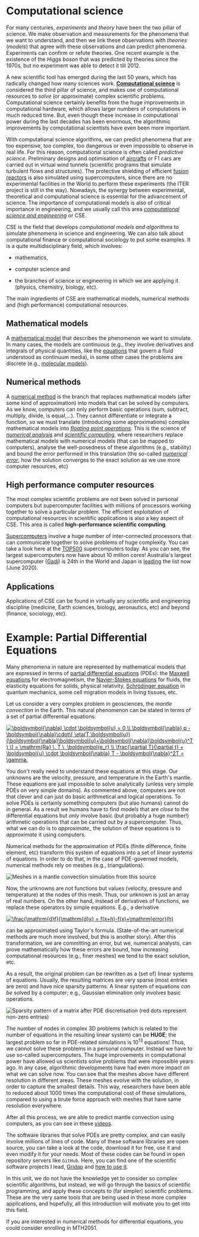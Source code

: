 # Computational science

For many centuries, _experiments_ and _theory_ have been the two pillar of science. We make observation and measurements for the phenomena that we want to understand, and then we link these observations with _theories_ (_models_) that agree with these observations and can predict phenomena. Experiments can confirm or refute theories. One recent example is the existence of the _Higgs boson_ that was predicted by theories since the 1970s, but no experiment was able to detect it till 2012.

A new scientific tool has emerged during the last 50 years, which has radically changed how many sciences work. [__Computational science__](https://en.wikipedia.org/wiki/Computational_science) is considered the third pillar of science, and makes use of computational resources to _solve_ (or approximate) complex scientific problems. Computational science certainly benefits from the huge improvements in computational hardware, which allows larger numbers of computations in much reduced time. But, even though these increase in computational power during the last decades has been enormous, the algorithmic improvements by computational scientists have even been more important.

With computational science algorithms, we can predict phenomena that are too expensive, too complex, too dangerous or even impossible to observe in real life. For this reason, computational science is often called _predictive science_. Preliminary designs and optimisation of [aircrafts](https://www.youtube.com/watch?v=-D5N_OnZ_Tg) or F1 cars are carried out in virtual wind tunnels (scientific programs that simulate turbulent flows and structures). The protective shielding of efficient [fusion reactors](https://www.iter.org/mach/Blanket) is also simulated using supercomputers, since there are no experimental facilities in the World to perform these experiments (the ITER project is still in the way). Nowadays, the synergy between experimental, theoretical and computational science is essential for the advancement of science. The importance of computational models is also of critical importance in engineering, and we usually call this area [_computational science and engineering_](https://en.wikipedia.org/wiki/Computational_engineering) or CSE.

CSE is the field that develops _computational models and algorithms_ to simulate phenomena in science and engineering. We can also talk about computational finance or computational sociology to put some examples. It is a quite multidisciplinary field, which involves:

* mathematics, 

* computer science and 

* the branches of science or engineering in which we are applying it (physics, chemistry, biology, etc).

The main ingredients of CSE are mathematical models, numerical methods and (high performance) computational resources.

## Mathematical models

A [mathematical model](https://en.wikipedia.org/wiki/Mathematical_model) that describes the phenomenon we want to simulate. In many cases, the models are continuous (e.g., they involve derivatives and integrals of physical quantities, like the [equations](https://en.wikipedia.org/wiki/Navier%E2%80%93Stokes_equations) that govern a fluid understood as continuum media), in some other cases the problems are discrete (e.g., [molecular models](https://en.wikipedia.org/wiki/Molecular_model)).

## Numerical methods

A [numerical method](https://en.wikipedia.org/wiki/Numerical_analysis) is the branch that replaces mathematical models (after some kind of approximation) into models that can be solved by computers. As we know, computers can only perform basic operations (sum, subtract, multiply, divide, is equal,...). They cannot differentiate or integrate a function, so we must translate (introducing some approximations) complex mathematical models into [_floating point operations_](https://en.wikipedia.org/wiki/Floating-point_arithmetic). This is the science of [_numerical analysis_](https://en.wikipedia.org/wiki/Floating-point_arithmetic) and [_scientific computing_](https://en.wikipedia.org/wiki/Computer_science#Scientific_computing_and_simulation), where researchers replace mathematical models with numerical models (that can be mapped to computers), analyse the well-posedness of these algorithms (e.g., stability) and bound the error performed in this translation (the so-called [_numerical error_](https://en.wikipedia.org/wiki/Numerical_error), how the solution converges to the exact solution as we use more computer resources, etc)

## High performance computer resources

The most complex scientific problems are not been solved in personal computers but supercomputer facilities with millions of processors working together to solve a particular problem. The efficient exploitation of computational resources in scientific applications is also a key aspect of CSE. This area is called __high-performance scientific computing__. 

[Supercomputers](https://en.wikipedia.org/wiki/Supercomputer) involve a huge number of inter-connected processors that can communicate together to solve problems of huge complexity. You can take a look here at the [TOP500](https://www.top500.org/) supercomputers today. As you can see, the largest supercomputers now have about 10 million cores! Australia's largest supercomputer ([Gadi](https://nci.org.au/media/gadi-installation-progress)) is 24th in the World and Japan is [leading](https://www.top500.org/system/179807/) the list now (June 2020). 

## Applications

Applications of CSE can be found in virtually any scientific and engineering discipline (medicine, Earth sciences, biology, aeronautics, etc) and beyond (finance, sociology, etc).

# Example: Partial Differential Equations

Many phenomena in nature are represented by mathematical models that are expressed in terms of [partial differential equations](https://en.wikipedia.org/wiki/Partial_differential_equation) (PDEs): the [Maxwell equations](https://en.wikipedia.org/wiki/Maxwell%27s_equations) for electromagnetism, the [Navier-Stokes equations](https://en.wikipedia.org/wiki/Navier%E2%80%93Stokes_equations) for fluids, the elasticity equations for solids, physical relativity, [Schrödinger equation](https://en.wikipedia.org/wiki/Schr%C3%B6dinger_equation) in quantum mechanics, some cell migration models in living tissues, etc.


Let us consider a very complex problem in geosciences, the _mantle convection_ in the Earth. This natural phenomenon can be stated in terms of a set of partial differential equations:

<a href="https://www.codecogs.com/eqnedit.php?latex=\boldsymbol{\nabla}&space;\cdot&space;\boldsymbol{u}&space;=&space;0&space;\\&space;\boldsymbol{\nabla}&space;p&space;-&space;\boldsymbol{\nabla}\cdot\[&space;\eta(T,\boldsymbol{u})(\boldsymbol{\nabla}\boldsymbol{u}&plus;\boldsymbol{\nabla}\boldsymbol{u}^T)&space;\]&space;=&space;\mathrm{Ra}&space;\,&space;T&space;\,&space;\boldsymbol{e_r}&space;\\&space;\frac{\partial&space;T}{\partial&space;t}&space;&plus;&space;\boldsymbol{u}&space;\cdot&space;\boldsymbol{\nabla}&space;T&space;-&space;\boldsymbol{\nabla}^2T&space;=&space;\gamma." target="_blank"><img src="https://latex.codecogs.com/gif.latex?\boldsymbol{\nabla}&space;\cdot&space;\boldsymbol{u}&space;=&space;0&space;\\&space;\boldsymbol{\nabla}&space;p&space;-&space;\boldsymbol{\nabla}\cdot\[&space;\eta(T,\boldsymbol{u})(\boldsymbol{\nabla}\boldsymbol{u}&plus;\boldsymbol{\nabla}\boldsymbol{u}^T)&space;\]&space;=&space;\mathrm{Ra}&space;\,&space;T&space;\,&space;\boldsymbol{e_r}&space;\\&space;\frac{\partial&space;T}{\partial&space;t}&space;&plus;&space;\boldsymbol{u}&space;\cdot&space;\boldsymbol{\nabla}&space;T&space;-&space;\boldsymbol{\nabla}^2T&space;=&space;\gamma." title="\boldsymbol{\nabla} \cdot \boldsymbol{u} = 0 \\ \boldsymbol{\nabla} p - \boldsymbol{\nabla}\cdot\[ \eta(T,\boldsymbol{u})(\boldsymbol{\nabla}\boldsymbol{u}+\boldsymbol{\nabla}\boldsymbol{u}^T) \] = \mathrm{Ra} \, T \, \boldsymbol{e_r} \\ \frac{\partial T}{\partial t} + \boldsymbol{u} \cdot \boldsymbol{\nabla} T - \boldsymbol{\nabla}^2T = \gamma." /></a>

You don't really need to understand these equations at this stage. Our unknowns are the velocity, pressure, and temperature in the Earth's mantle. These equations are just impossible to solve analytically (unless very simple PDEs on very simple domains). As commented above, computers are not that clever and can just do basic arithmetical and logical operations. To solve PDEs is certainly something computers (but also humans) cannot do in general. As a result we humans have to find models that are _close_ to the differential equations but _only_ involve basic (but probably a huge number!) arithmetic operations that can be carried out by a supercomputer. Thus, what we can do is to _approximate__ the solution of these equations is to _approximate_ it using computers.

Numerical methods for the approximation of PDEs (finite difference, finite element, etc) transform this system of equations into a set of _linear systems_ of equations. In order to do that, in the case of PDE-governed models, numerical methods rely on meshes (e.g., triangulations). 

![Meshes in a mantle convection simulation from this [source](http://mathis.colorado.edu/szhong/papers/BursteddeGhattasGurnisEtAl08.pdf)](figs-cs/mantle-convection-mesh.png)

Now, the unknowns are not functions but values (velocity, pressure and temperature) at the nodes of this mesh. Thus, our unknown is just an array of real numbers. On the other hand, instead of derivatives of functions, we replace these operators by simple equations. E.g., a derivative 

<a href="https://www.codecogs.com/eqnedit.php?latex=\frac{\mathrm{d}f}{\mathrm{d}x}&space;=&space;f(x&plus;h)-f(x)&plus;\mathrm{error}(h)" target="_blank"><img src="https://latex.codecogs.com/gif.latex?\frac{\mathrm{d}f}{\mathrm{d}x}&space;=&space;f(x&plus;h)-f(x)&plus;\mathrm{error}(h)" title="\frac{\mathrm{d}f}{\mathrm{d}x} = f(x+h)-f(x)+\mathrm{error}(h)" /></a>

can be approximated using Taylor's formula. (State-of-the-art numerical methods are much more involved, but this is another story). After this transformation, we are committing an error, but we, numerical analysts, can prove mathematically how these errors are bound, how increasing computational resources (e.g., finer meshes) we tend to the exact solution, etc. 

As a result, the original problem can be rewritten as a (set of) linear systems of equations. Usually, the resulting matrices are very sparse (most entries are zero) and have nice sparsity patterns. A linear system of equations _can be_ solved by a computer; e.g., Gaussian elimination only involves basic operations.

![Sparsity pattern of a matrix after PDE discretisation (red dots represent non-zero entries)](figs-cs/sparse-matrix.png)

The number of nodes in complex 3D problems (which is related to the number of equations in the resulting linear system) can be __HUGE__; the largest problem so far in PDE-related simulations is $10^13$ equations! Thus, we cannot solve these problems in a personal computer. Instead we have to use so-called supercomputers. The huge improvements in computational power have allowed us scientists solve problems that were impossible years ago. In any case, algorithmic developments have had even more impact on what we can solve now. You can see that the meshes above have different resolution in different areas. These meshes evolve with the solution, in order to capture the smallest details. This way, researchers have been able to reduced about 1000 times the computational cost of these simulations, compared to using a brute force approach with meshes that have same resolution everywhere.

After all this process, we are able to predict mantle convection using computers, as you can see in these [videos](https://aspect.geodynamics.org/gallery.html).

The software libraries that solve PDEs are pretty complex, and can easily involve millions of lines of code. Many of these software libraries are open source, you can take a look at the code, download it for free, use it and even modify it for your needs. Most of these codes can be found in open repository servers like `GitHub`. Here, you can find one of the scientific software projects I lead, [Gridap](https://github.com/gridap/Gridap.jl) and [how to use it](https://github.com/gridap/Tutorials).

In this unit, we do not have the knowledge yet to consider so complex scientific algorithms, but instead, we will go through the basics of scientific programming, and apply these concepts to (far simpler) scientific problems. These are the very same tools that are being used in these more complex applications, and hopefully, all this introduction will motivate you to get into this field. 

If you are interested in numerical methods for differential equations, you could consider enrolling in MTH2051.





